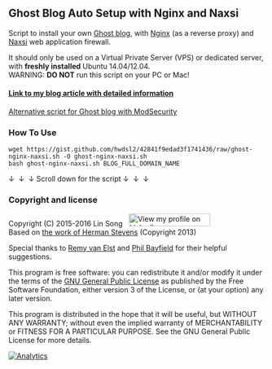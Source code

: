 ## Ghost Blog Auto Setup with Nginx and Naxsi

Script to install your own <a href="https://ghost.org" target="_blank">Ghost blog</a>, with <a href="http://nginx.org/en/" target="_blank">Nginx</a> (as a reverse proxy) and <a href="https://github.com/nbs-system/naxsi" target="_blank">Naxsi</a> web application firewall.

It should only be used on a Virtual Private Server (VPS) or dedicated server, with **freshly installed** Ubuntu 14.04/12.04.   
WARNING: **DO NOT** run this script on your PC or Mac!

#### <a href="https://blog.ls20.com/install-ghost-0-4-with-nginx-and-naxsi-on-ubuntu/" target="_blank">Link to my blog article with detailed information</a>   
<a href="https://gist.github.com/hwdsl2/1b1804cad601928472e7" target="_blank">Alternative script for Ghost blog with ModSecurity</a>

### How To Use
```
wget https://gist.github.com/hwdsl2/42841f9edad3f1741436/raw/ghost-nginx-naxsi.sh -O ghost-nginx-naxsi.sh
bash ghost-nginx-naxsi.sh BLOG_FULL_DOMAIN_NAME
```

&darr;&nbsp;&nbsp;&darr;&nbsp;&nbsp;&darr; Scroll down for the script &darr;&nbsp;&nbsp;&darr;&nbsp;&nbsp;&darr;

### Copyright and license

Copyright (C) 2015-2016&nbsp;Lin Song&nbsp;&nbsp;&nbsp;<a href="https://www.linkedin.com/in/linsongui" target="_blank"><img src="https://static.licdn.com/scds/common/u/img/webpromo/btn_viewmy_160x25.png" width="160" height="25" border="0" alt="View my profile on LinkedIn"></a>    
Based on <a href="https://blog.igbuend.com/dude-looks-like-a-ghost/" target="_blank">the work of Herman Stevens</a> (Copyright 2013)

Special thanks to <a href="https://raymii.org" target="_blank">Remy van Elst</a> and <a href="https://philio.me" target="_blank">Phil Bayfield</a> for their helpful suggestions.

This program is free software: you can redistribute it and/or modify it under the terms of the <a href="https://www.gnu.org/licenses/gpl.html" target="_blank">GNU General Public License</a> as published by the Free Software Foundation, either version 3 of the License, or (at your option) any later version.

This program is distributed in the hope that it will be useful, but WITHOUT ANY WARRANTY; without even the implied warranty of MERCHANTABILITY or FITNESS FOR A PARTICULAR PURPOSE. See the GNU General Public License for more details.

<a href="https://github.com/igrigorik/ga-beacon" target="_blank"><img src="https://ga-bc1.appspot.com/UA-46742347-4/hwdsl2/42841f9edad3f1741436?dh=gist.github.com&amp;gif=1" alt="Analytics" style="max-width:100%;"></a>
